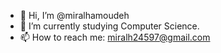 - 👋 Hi, I’m @miralhamoudeh
- 🌱 I’m currently studying Computer Science.  
- 📫 How to reach me: miralh24597@gmail.com

<!---
miralhamoudeh/miralhamoudeh is a ✨ special ✨ repository because its `README.md` (this file) appears on your GitHub profile.
You can click the Preview link to take a look at your changes.
--->
